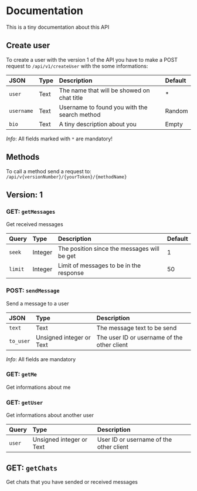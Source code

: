 # Documentation

This is a tiny documentation about this API

## Create user

To create a user with the version 1 of the API you have to make a POST request
to `/api/v1/createUser` with the some informations:

|  JSON      |  Type  |  Description                                 |  Default  |
| :--------- | :----- | :------------------------------------------- | :-------- |
| `user`     | Text   | The name that will be showed on chat title   | *         |
| `username` | Text   | Username to found you with the search method | Random    |
| `bio`      | Text   | A tiny description about you                 | Empty     |

_Info_: All fields marked with `*` are mandatory!

## Methods

To call a method send a request to: `/api/v{versionNumber}/{yourToken}/{methodName}`

## Version: 1

### **GET**: `getMessages`

Get received messages

|  Query  |  Type    |  Description                                |  Default  |
| :------ | :------- | :------------------------------------------ | :-------- |
| `seek`  | Integer  | The position since the messages will be get | 1         |
| `limit` | Integer  | Limit of messages to be in the response     | 50        |

### **POST**: `sendMessage`

Send a message to a user

|  JSON     |  Type                    |  Description                                |
| :-------- | :----------------------- | :------------------------------------------ |
| `text`    | Text                     | The message text to be send                 |
| `to_user` | Unsigned integer or Text | The user ID or username of the other client |

_Info_: All fields are mandatory

### **GET**: `getMe`

Get informations about me

### **GET**: `getUser`

Get informations about another user

|  Query  |  Type                    |  Description                             |
| :------ | :----------------------- | :--------------------------------------- |
| `user`  | Unsigned integer or Text | User ID or username of the other client  |

## **GET**: `getChats`

Get chats that you have sended or received messages
